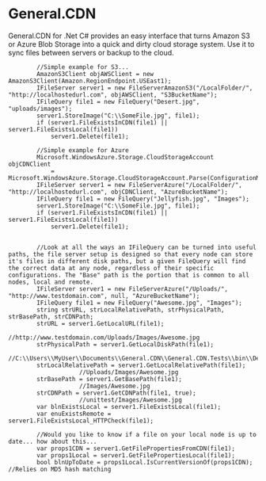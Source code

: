 # General.CDN
General.CDN for .Net C# provides an easy interface that turns Amazon S3 or Azure Blob Storage into a quick and dirty cloud storage system. Use it to sync files between servers or backup to the cloud.


            //Simple example for S3...
            AmazonS3Client objAWSClient = new AmazonS3Client(Amazon.RegionEndpoint.USEast1);
            IFileServer server1 = new FileServerAmazonS3("/LocalFolder/", "http://localhostedurl.com", objAWSClient, "S3BucketName");
            IFileQuery file1 = new FileQuery("Desert.jpg", "uploads/images");
            server1.StoreImage("C:\\SomeFile.jpg", file1);
            if (server1.FileExistsInCDN(file1) || server1.FileExistsLocal(file1))
                server1.Delete(file1);

            //Simple example for Azure
            Microsoft.WindowsAzure.Storage.CloudStorageAccount objCDNClient
                = Microsoft.WindowsAzure.Storage.CloudStorageAccount.Parse(ConfigurationManager.ConnectionStrings["AzureStorageConnectionString"].ConnectionString);
            IFileServer server1 = new FileServerAzure("/LocalFolder/", "http://localhostedurl.com", objCDNClient, "AzureBucketName");
            IFileQuery file1 = new FileQuery("Jellyfish.jpg", "Images");
            server1.StoreImage("C:\\SomeFile.jpg", file1);
            if (server1.FileExistsInCDN(file1) || server1.FileExistsLocal(file1))
                server1.Delete(file1);


            //Look at all the ways an IFileQuery can be turned into useful paths, the file server setup is designed so that every node can store it's files in different disk paths, but a given FileQuery will find the correct data at any node, regardless of their specific configurations. The "Base" path is the portion that is common to all nodes, local and remote.
            IFileServer server1 = new FileServerAzure("/Uploads/", "http://www.testdomain.com", null, "AzureBucketName");
            IFileQuery file1 = new FileQuery("Awesome.jpg", "Images");     
            string strURL, strLocalRelativePath, strPhysicalPath, strBasePath, strCDNPath;
            strURL = server1.GetLocalURL(file1); 
                        //http://www.testdomain.com/Uploads/Images/Awesome.jpg
            strPhysicalPath = server1.GetLocalDiskPath(file1); 
                        //C:\\Users\\MyUser\\Documents\\General.CDN\\General.CDN.Tests\\bin\\Debug\\Uploads\\Images\\Awesome.jpg
            strLocalRelativePath = server1.GetLocalRelativePath(file1); 
                        //Uploads/Images/Awesome.jpg
            strBasePath = server1.GetBasePath(file1); 
                        //Images/Awesome.jpg
            strCDNPath = server1.GetCDNPath(file1, true); 
                        //unittest/Images/Awesome.jpg
            var blnExistsLocal = server1.FileExistsLocal(file1);
            var enuExistsRemote = server1.FileExistsLocal_HTTPCheck(file1);

            //Would you like to know if a file on your local node is up to date... how about this...
            var props1CDN = server1.GetFilePropertiesFromCDN(file1);
            var props1Local = server1.GetFilePropertiesLocal(file1);
            bool blnUpToDate = props1Local.IsCurrentVersionOf(props1CDN); //Relies on MD5 hash matching
